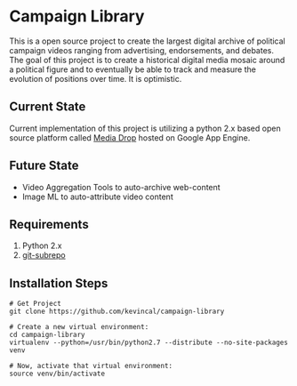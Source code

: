 # Campaign Library

This is a open source project to create the largest digital archive of political campaign videos
ranging from advertising, endorsements, and debates.  The goal of this project is to create a
historical digital media mosaic around a political figure and to eventually be able to track
and measure the evolution of positions over time.  It is optimistic.

## Current State

Current implementation of this project is utilizing a python 2.x based open source platform called 
[Media Drop](https://github.com/mediadrop/mediadrop) hosted on Google App Engine.

## Future State
* Video Aggregation Tools to auto-archive web-content
* Image ML to auto-attribute video content

## Requirements 

1. Python 2.x
2. [git-subrepo](https://github.com/ingydotnet/git-subrepo)

## Installation Steps

    # Get Project
    git clone https://github.com/kevincal/campaign-library

    # Create a new virtual environment:
    cd campaign-library
    virtualenv --python=/usr/bin/python2.7 --distribute --no-site-packages venv

    # Now, activate that virtual environment:
    source venv/bin/activate
